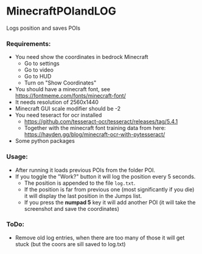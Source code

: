# MinecraftPOIandLOG
 Logs position and saves POIs

### Requirements:
- You need show the coordinates in bedrock Minecraft
	- Go to settings
	- Go to video
	- Go to HUD
	- Turn on "Show Coordinates"
- You should have a minecraft font, see https://fontmeme.com/fonts/minecraft-font/
- It needs resolution of 2560x1440
- Minecraft GUI scale modifier should be -2
- You need teseract for ocr installed
	- https://github.com/tesseract-ocr/tesseract/releases/tag/5.4.1
	- Together with the minecraft font training data from here: https://hayden.gg/blog/minecraft-ocr-with-pytesseract/ 
- Some python packages

### Usage:
- After running it loads previous POIs from the folder POI.
- If you toggle the "Work?" button it will log the position every 5 seconds.
	- The position is appended to the file `log.txt`.
	- If the position is far from previous one (most significantly if you die) it will display the last position in the Jumps list.
	- If you press the **numpad 5** key it will add another POI (it will take the screenshot and save the coordinates)

### ToDo:
- Remove old log entries, when there are too many of those it will get stuck (but the coors are sill saved to log.txt)
